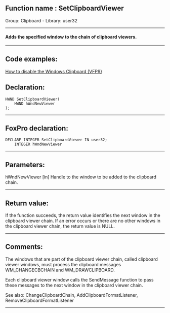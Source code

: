 
## Function name : SetClipboardViewer
Group: Clipboard - Library: user32    
***  


#### Adds the specified window to the chain of clipboard viewers. 
***  


## Code examples:
[How to disable the Windows Clipboard (VFP9)](../../samples/sample_488.md)  

## Declaration:
```foxpro  
HWND SetClipboardViewer(
	HWND hWndNewViewer
);  
```  
***  


## FoxPro declaration:
```foxpro  
DECLARE INTEGER SetClipboardViewer IN user32;
	INTEGER hWndNewViewer  
```  
***  


## Parameters:
hWndNewViewer
[in] Handle to the window to be added to the clipboard chain.   
***  


## Return value:
If the function succeeds, the return value identifies the next window in the clipboard viewer chain. If an error occurs or there are no other windows in the clipboard viewer chain, the return value is NULL.  
***  


## Comments:
The windows that are part of the clipboard viewer chain, called clipboard viewer windows, must process the clipboard messages WM_CHANGECBCHAIN and WM_DRAWCLIPBOARD.   
  
Each clipboard viewer window calls the SendMessage function to pass these messages to the next window in the clipboard viewer chain.  
  
See also: ChangeClipboardChain, AddClipboardFormatListener, RemoveClipboardFormatListener   
  
***  

